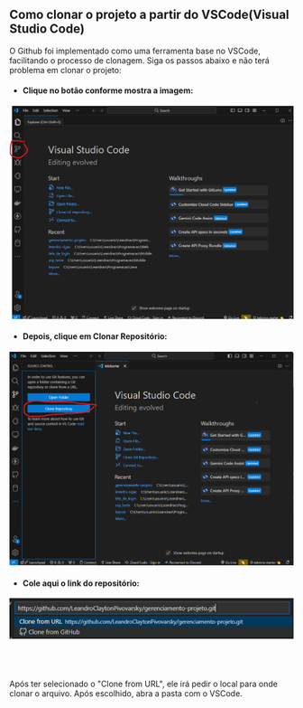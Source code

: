 <h2>Como clonar o projeto a partir do VSCode(Visual Studio Code)</h2>

O Github foi implementado como uma ferramenta base no VSCode, facilitando o processo de clonagem. Siga os passos abaixo e não terá problema em clonar o projeto:


- <h4>Clique no botão conforme mostra a imagem:</h4>


<div align=center>
    <img src = "./img/clonegitVSCode.png" width=800px>
</div>


- <h4>Depois, clique em Clonar Repositório:</h4>


<div align=center>
    <img src = "./img/clonegitVSCode1.png" width=800px>
</div>


- <h4>Cole aqui o link do repositório:</h4>


<div align=center>
    <img src = "./img/clonegitVSCode2.png" width=800px>
</div>
<br><br><br><br>
Após ter selecionado o "Clone from URL", ele irá pedir o local para onde clonar o arquivo. Após escolhido, abra a pasta com o VSCode.
